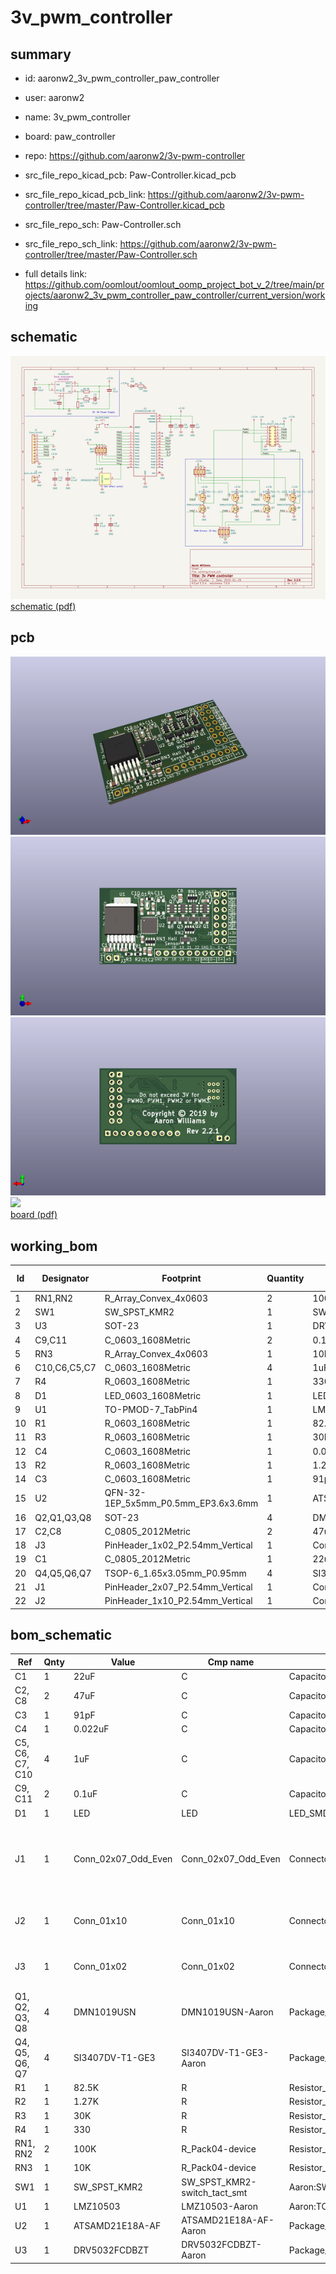 # 3v_pwm_controller
 
## summary 
* id: aaronw2_3v_pwm_controller_paw_controller
* user: aaronw2
* name: 3v_pwm_controller
* board: paw_controller
* repo: https://github.com/aaronw2/3v-pwm-controller
* src_file_repo_kicad_pcb: Paw-Controller.kicad_pcb
* src_file_repo_kicad_pcb_link: https://github.com/aaronw2/3v-pwm-controller/tree/master/Paw-Controller.kicad_pcb


* src_file_repo_sch: Paw-Controller.sch
* src_file_repo_sch_link: https://github.com/aaronw2/3v-pwm-controller/tree/master/Paw-Controller.sch
* full details link: https://github.com/oomlout/oomlout_oomp_project_bot_v_2/tree/main/projects/aaronw2_3v_pwm_controller_paw_controller/current_version/working  

## schematic  
![](working_schematic_600.png)  
[schematic (pdf)](working_schematic.pdf)  

## pcb  
![](working_3d_600.png) 
![](working_3d_front_600.png)  
![](working_3d_back_600.png)  
![](working_600.png)  
[board (pdf)](working.pdf)  

## working_bom
| Id | Designator | Footprint | Quantity | Designation | Supplier and ref |  | None | 
| --- | --- | --- | --- | --- | --- | --- | --- | 
| 1 | RN1,RN2 | R_Array_Convex_4x0603 | 2 | 100K |  |  | [''] | 
| 2 | SW1 | SW_SPST_KMR2 | 1 | SW_SPST_KMR2 |  |  | [''] | 
| 3 | U3 | SOT-23 | 1 | DRV5032FCDBZT |  |  | [''] | 
| 4 | C9,C11 | C_0603_1608Metric | 2 | 0.1uF |  |  | [''] | 
| 5 | RN3 | R_Array_Convex_4x0603 | 1 | 10K |  |  | [''] | 
| 6 | C10,C6,C5,C7 | C_0603_1608Metric | 4 | 1uF |  |  | [''] | 
| 7 | R4 | R_0603_1608Metric | 1 | 330 |  |  | [''] | 
| 8 | D1 | LED_0603_1608Metric | 1 | LED |  |  | [''] | 
| 9 | U1 | TO-PMOD-7_TabPin4 | 1 | LMZ10503 |  |  | [''] | 
| 10 | R1 | R_0603_1608Metric | 1 | 82.5K |  |  | [''] | 
| 11 | R3 | R_0603_1608Metric | 1 | 30K |  |  | [''] | 
| 12 | C4 | C_0603_1608Metric | 1 | 0.022uF |  |  | [''] | 
| 13 | R2 | R_0603_1608Metric | 1 | 1.27K |  |  | [''] | 
| 14 | C3 | C_0603_1608Metric | 1 | 91pF |  |  | [''] | 
| 15 | U2 | QFN-32-1EP_5x5mm_P0.5mm_EP3.6x3.6mm | 1 | ATSAMD21E18A-AF |  |  | [''] | 
| 16 | Q2,Q1,Q3,Q8 | SOT-23 | 4 | DMN1019USN |  |  | [''] | 
| 17 | C2,C8 | C_0805_2012Metric | 2 | 47uF |  |  | [''] | 
| 18 | J3 | PinHeader_1x02_P2.54mm_Vertical | 1 | Conn_01x02 |  |  | [''] | 
| 19 | C1 | C_0805_2012Metric | 1 | 22uF |  |  | [''] | 
| 20 | Q4,Q5,Q6,Q7 | TSOP-6_1.65x3.05mm_P0.95mm | 4 | SI3407DV-T1-GE3 |  |  | [''] | 
| 21 | J1 | PinHeader_2x07_P2.54mm_Vertical | 1 | Conn_02x07_Odd_Even |  |  | [''] | 
| 22 | J2 | PinHeader_1x10_P2.54mm_Vertical | 1 | Conn_01x10 |  |  | [''] | 


## bom_schematic
| Ref | Qnty | Value | Cmp name | Footprint | Description | Vendor | DNP | 
| --- | --- | --- | --- | --- | --- | --- | --- | 
| C1 | 1 | 22uF | C | Capacitor_SMD:C_0805_2012Metric | Unpolarized capacitor |  |  | 
| C2, C8 | 2 | 47uF | C | Capacitor_SMD:C_0805_2012Metric | Unpolarized capacitor |  |  | 
| C3 | 1 | 91pF | C | Capacitor_SMD:C_0603_1608Metric | Unpolarized capacitor |  |  | 
| C4 | 1 | 0.022uF | C | Capacitor_SMD:C_0603_1608Metric | Unpolarized capacitor |  |  | 
| C5, C6, C7, C10 | 4 | 1uF | C | Capacitor_SMD:C_0603_1608Metric | Unpolarized capacitor |  |  | 
| C9, C11 | 2 | 0.1uF | C | Capacitor_SMD:C_0603_1608Metric | Unpolarized capacitor |  |  | 
| D1 | 1 | LED | LED | LED_SMD:LED_0603_1608Metric | Light emitting diode |  |  | 
| J1 | 1 | Conn_02x07_Odd_Even | Conn_02x07_Odd_Even | Connector_PinHeader_2.54mm:PinHeader_2x07_P2.54mm_Vertical | Generic connector, double row, 02x07, odd/even pin numbering scheme (row 1 odd numbers, row 2 even numbers), script generated (kicad-library-utils/schlib/autogen/connector/) |  |  | 
| J2 | 1 | Conn_01x10 | Conn_01x10 | Connector_PinHeader_2.54mm:PinHeader_1x10_P2.54mm_Vertical | Generic connector, single row, 01x10, script generated (kicad-library-utils/schlib/autogen/connector/) |  |  | 
| J3 | 1 | Conn_01x02 | Conn_01x02 | Connector_PinHeader_2.54mm:PinHeader_1x02_P2.54mm_Vertical | Generic connector, single row, 01x02, script generated (kicad-library-utils/schlib/autogen/connector/) |  |  | 
| Q1, Q2, Q3, Q8 | 4 | DMN1019USN | DMN1019USN-Aaron | Package_TO_SOT_SMD:SOT-23 |  |  |  | 
| Q4, Q5, Q6, Q7 | 4 | SI3407DV-T1-GE3 | SI3407DV-T1-GE3-Aaron | Package_SO:TSOP-6_1.65x3.05mm_P0.95mm |  |  |  | 
| R1 | 1 | 82.5K | R | Resistor_SMD:R_0603_1608Metric | Resistor |  |  | 
| R2 | 1 | 1.27K | R | Resistor_SMD:R_0603_1608Metric | Resistor |  |  | 
| R3 | 1 | 30K | R | Resistor_SMD:R_0603_1608Metric | Resistor |  |  | 
| R4 | 1 | 330 | R | Resistor_SMD:R_0603_1608Metric | Resistor |  |  | 
| RN1, RN2 | 2 | 100K | R_Pack04-device | Resistor_SMD:R_Array_Convex_4x0603 |  |  |  | 
| RN3 | 1 | 10K | R_Pack04-device | Resistor_SMD:R_Array_Convex_4x0603 |  |  |  | 
| SW1 | 1 | SW_SPST_KMR2 | SW_SPST_KMR2-switch_tact_smt | Aaron:SW_SPST_KMR2 |  |  |  | 
| U1 | 1 | LMZ10503 | LMZ10503-Aaron | Aaron:TO-PMOD-7_TabPin4 |  |  |  | 
| U2 | 1 | ATSAMD21E18A-AF | ATSAMD21E18A-AF-Aaron | Package_DFN_QFN:QFN-32-1EP_5x5mm_P0.5mm_EP3.6x3.6mm |  |  |  | 
| U3 | 1 | DRV5032FCDBZT | DRV5032FCDBZT-Aaron | Package_TO_SOT_SMD:SOT-23 |  |  |  | 



